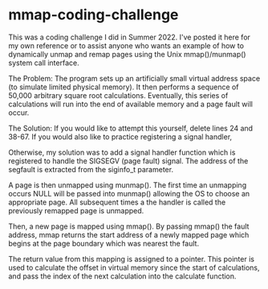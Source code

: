 # mmap-coding-challenge

This was a coding challenge I did in Summer 2022.  I've posted it here for my own reference or to assist anyone who wants an example of how to dynamically unmap and remap pages using the Unix mmap()/munmap() system call interface.

The Problem:
The program sets up an artificially small virtual address space (to simulate limited physical memory).  It then performs a sequence of 50,000 arbitrary square root calculations.  Eventually, this series of calculations will run into the end of available memory and a page fault will occur.

The Solution:
If you would like to attempt this yourself, delete lines 24 and 38-67.  If you would also like to practice registering a signal handler, 

Otherwise, my solution was to add a signal handler function which is registered to handle the SIGSEGV (page fault) signal.  The address of the segfault is extracted from the siginfo_t parameter.  

A page is then unmapped using munmap().  The first time an unmapping occurs NULL will be passed into munmap() allowing the OS to choose an appropriate page.  All subsequent times a the handler is called the previously remapped page is unmapped.  

Then, a new page is mapped using mmap().  By passing mmap() the fault address, mmap returns the start address of a newly mapped page which begins at the page boundary which was nearest the fault.  

The return value from this mapping is assigned to a pointer.  This pointer is used to calculate the offset in virtual memory since the start of calculations, and pass the index of the next calculation into the calculate function.  

